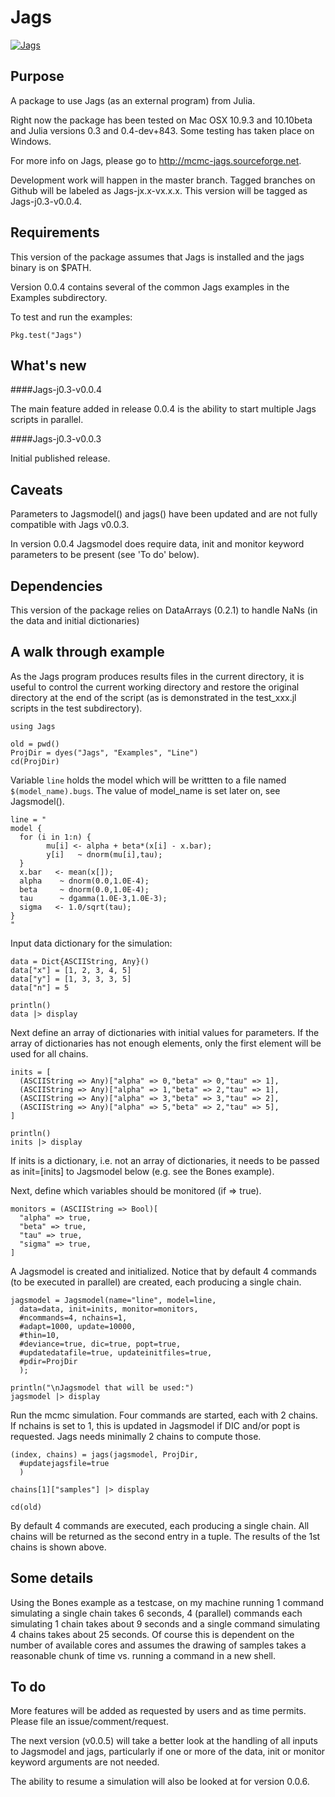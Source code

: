 # Jags


[![Jags](http://pkg.julialang.org/badges/Jags_release.svg)](http://pkg.julialang.org/?pkg=Jags&ver=release)

## Purpose

A package to use Jags (as an external program) from Julia.

Right now the package has been tested on Mac OSX 10.9.3 and 10.10beta and Julia versions 0.3 and 0.4-dev+843. Some testing has taken place on Windows.

For more info on Jags, please go to <http://mcmc-jags.sourceforge.net>.

Development work will happen in the master branch. Tagged branches on Github will be labeled as Jags-jx.x-vx.x.x. This version will be tagged as Jags-j0.3-v0.0.4. 

## Requirements

This version of the package assumes that Jags is installed and the jags binary is on $PATH.

Version 0.0.4 contains several of the common Jags examples in the Examples subdirectory.

To test and run the examples:

```
Pkg.test("Jags")
```

## What's new

####Jags-j0.3-v0.0.4

The main feature added in release 0.0.4 is the ability to start multiple Jags scripts in parallel.

####Jags-j0.3-v0.0.3

Initial published release.

## Caveats

Parameters to Jagsmodel() and jags() have been updated and are not fully compatible with Jags v0.0.3.

In version 0.0.4 Jagsmodel does require data, init and monitor keyword parameters to be present (see 'To do' below).

## Dependencies

This version of the package relies on DataArrays (0.2.1) to handle NaNs (in the data and initial dictionaries)

## A walk through example

As the Jags program produces results files in the current directory, it is useful to control the current working directory and restore the original directory at the end of the script (as is demonstrated in the test_xxx.jl scripts in the test subdirectory).

```
using Jags

old = pwd()
ProjDir = dyes("Jags", "Examples", "Line")
cd(ProjDir)
```

Variable `line` holds the model which will be writtten to a file named `$(model_name).bugs`. The value of model_name is set later on, see Jagsmodel().

```
line = "
model {
  for (i in 1:n) {
        mu[i] <- alpha + beta*(x[i] - x.bar);
        y[i]   ~ dnorm(mu[i],tau);
  }
  x.bar   <- mean(x[]);
  alpha    ~ dnorm(0.0,1.0E-4);
  beta     ~ dnorm(0.0,1.0E-4);
  tau      ~ dgamma(1.0E-3,1.0E-3);
  sigma   <- 1.0/sqrt(tau);
}
"
```

Input data dictionary for the simulation:

```
data = Dict{ASCIIString, Any}()
data["x"] = [1, 2, 3, 4, 5]
data["y"] = [1, 3, 3, 3, 5]
data["n"] = 5

println()
data |> display
```

Next define an array of dictionaries with initial values for parameters. If the array of dictionaries has
not enough elements, only the first element will be used for all chains.

```
inits = [
  (ASCIIString => Any)["alpha" => 0,"beta" => 0,"tau" => 1],
  (ASCIIString => Any)["alpha" => 1,"beta" => 2,"tau" => 1],
  (ASCIIString => Any)["alpha" => 3,"beta" => 3,"tau" => 2],
  (ASCIIString => Any)["alpha" => 5,"beta" => 2,"tau" => 5],
]

println()
inits |> display
```
If inits is a dictionary, i.e. not an array of dictionaries, it needs to be passed as init=[inits] to Jagsmodel below (e.g. see the Bones example).

Next, define which variables should be monitored (if => true).

```
monitors = (ASCIIString => Bool)[
  "alpha" => true,
  "beta" => true,
  "tau" => true,
  "sigma" => true,
]
```

A Jagsmodel is created and initialized. Notice that by default 4 commands (to be executed in parallel) are created, each producing a single chain.

```
jagsmodel = Jagsmodel(name="line", model=line,
  data=data, init=inits, monitor=monitors,
  #ncommands=4, nchains=1,
  #adapt=1000, update=10000,
  #thin=10,
  #deviance=true, dic=true, popt=true,
  #updatedatafile=true, updateinitfiles=true,
  #pdir=ProjDir
  );

println("\nJagsmodel that will be used:")
jagsmodel |> display
```

Run the mcmc simulation. Four commands are started, each with 2 chains. If nchains is set to 1, this is updated in Jagsmodel if DIC and/or popt is requested. Jags needs minimally 2 chains to compute those.

```
(index, chains) = jags(jagsmodel, ProjDir,
  #updatejagsfile=true
  )

chains[1]["samples"] |> display

cd(old)
```

By default 4 commands are executed, each producing a single chain. All chains will be returned as the second entry in a tuple. The results of the 1st chains is shown above.

## Some details

Using the Bones example as a testcase, on my machine running 1 command simulating a single chain takes 6 seconds, 4 (parallel) commands each simulating 1 chain takes about 9 seconds and a single command simulating 4 chains takes about 25 seconds. Of course this is dependent on the number of available cores and assumes the drawing of samples takes a reasonable chunk of time vs. running a command in a new shell.

## To do

More features will be added as requested by users and as time permits. Please file an issue/comment/request.

The next version (v0.0.5) will take a better look at the handling of all inputs to Jagsmodel and jags, particularly if one or more of the data, init or monitor keyword arguments are not needed.

The ability to resume a simulation will also be looked at for version 0.0.6.

